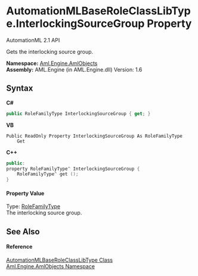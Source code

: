 # AutomationMLBaseRoleClassLibType.InterlockingSourceGroup Property 
AutomationML 2.1 API 

Gets the interlocking source group.

**Namespace:**&nbsp;<a href="N_Aml_Engine_AmlObjects">Aml.Engine.AmlObjects</a><br />**Assembly:**&nbsp;AML.Engine (in AML.Engine.dll) Version: 1.6

## Syntax

**C#**<br />
``` C#
public RoleFamilyType InterlockingSourceGroup { get; }
```

**VB**<br />
``` VB
Public ReadOnly Property InterlockingSourceGroup As RoleFamilyType
	Get
```

**C++**<br />
``` C++
public:
property RoleFamilyType^ InterlockingSourceGroup {
	RoleFamilyType^ get ();
}
```


#### Property Value
Type: <a href="T_Aml_Engine_CAEX_RoleFamilyType">RoleFamilyType</a><br />The interlocking source group.

## See Also


#### Reference
<a href="T_Aml_Engine_AmlObjects_AutomationMLBaseRoleClassLibType">AutomationMLBaseRoleClassLibType Class</a><br /><a href="N_Aml_Engine_AmlObjects">Aml.Engine.AmlObjects Namespace</a><br />